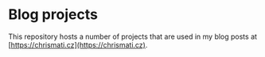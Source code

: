 # Blog projects

This repository hosts a number of projects that are used in my blog posts at [https://chrismati.cz](https://chrismati.cz).
